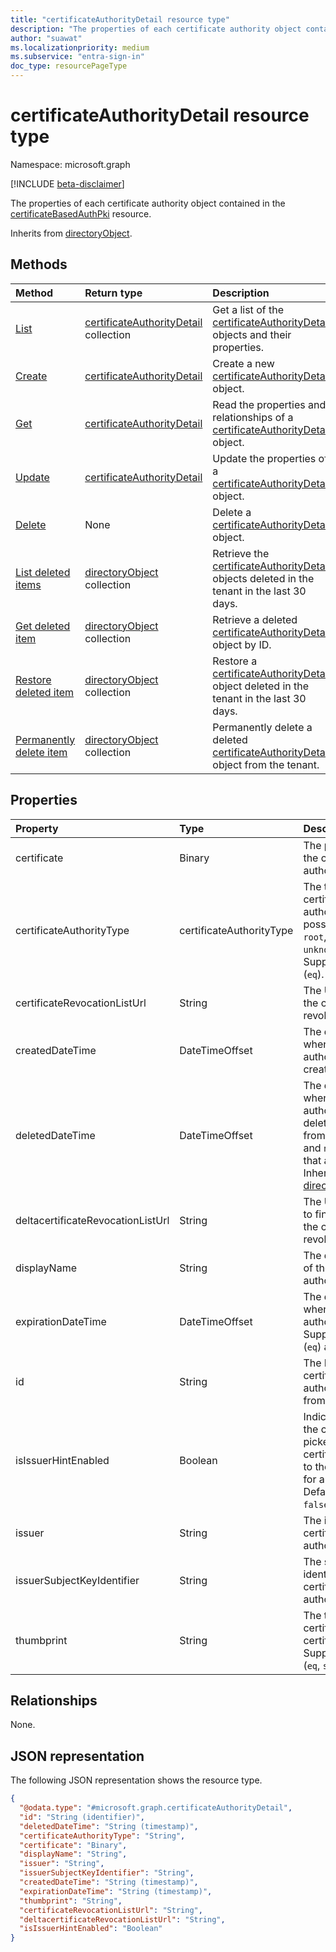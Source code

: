 ```yaml
---
title: "certificateAuthorityDetail resource type"
description: "The properties of each certificate authority object contained in the public key infrastructure resource."
author: "suawat"
ms.localizationpriority: medium
ms.subservice: "entra-sign-in"
doc_type: resourcePageType
---
```


# certificateAuthorityDetail resource type

Namespace: microsoft.graph

[!INCLUDE [beta-disclaimer](../../includes/beta-disclaimer.md)]

The properties of each certificate authority object contained in the [certificateBasedAuthPki](../resources/certificateBasedAuthPki.md) resource.


Inherits from [directoryObject](../resources/directoryobject.md).


## Methods
|Method|Return type|Description|
|:---|:---|:---|
|[List](../api/certificatebasedauthpki-list-certificateauthorities.md)|[certificateAuthorityDetail](../resources/certificateauthoritydetail.md) collection|Get a list of the [certificateAuthorityDetail](../resources/certificateauthoritydetail.md) objects and their properties.|
|[Create](../api/certificatebasedauthpki-post-certificateauthorities.md)|[certificateAuthorityDetail](../resources/certificateauthoritydetail.md)|Create a new [certificateAuthorityDetail](../resources/certificateauthoritydetail.md) object.|
|[Get](../api/certificateauthoritydetail-get.md)|[certificateAuthorityDetail](../resources/certificateauthoritydetail.md)|Read the properties and relationships of a [certificateAuthorityDetail](../resources/certificateauthoritydetail.md) object.|
|[Update](../api/certificateauthoritydetail-update.md)|[certificateAuthorityDetail](../resources/certificateauthoritydetail.md)|Update the properties of a [certificateAuthorityDetail](../resources/certificateauthoritydetail.md) object.|
|[Delete](../api/certificatebasedauthpki-delete-certificateauthorities.md)|None|Delete a [certificateAuthorityDetail](../resources/certificateauthoritydetail.md) object.|
| [List deleted items](../api/directory-deleteditems-list.md) | [directoryObject](directoryobject.md) collection | Retrieve the [certificateAuthorityDetail](../resources/certificateauthoritydetail.md) objects deleted in the tenant in the last 30 days. |
| [Get deleted item](../api/directory-deleteditems-get.md) | [directoryObject](directoryobject.md) collection | Retrieve a deleted [certificateAuthorityDetail](../resources/certificateauthoritydetail.md) object by ID. |
| [Restore deleted item](../api/directory-deleteditems-restore.md) | [directoryObject](directoryobject.md) collection | Restore a [certificateAuthorityDetail](../resources/certificateauthoritydetail.md) object deleted in the tenant in the last 30 days. |
| [Permanently delete item](../api/directory-deleteditems-delete.md) | [directoryObject](directoryobject.md) collection | Permanently delete a deleted [certificateAuthorityDetail](../resources/certificateauthoritydetail.md) object from the tenant. |

## Properties
|Property|Type|Description|
|:---|:---|:---|
|certificate|Binary|The public key of the certificate authority.|
|certificateAuthorityType|certificateAuthorityType|The type of certificate authority. The possible values are: `root`, `intermediate`, `unknownFutureValue`. Supports `$filter` (`eq`).|
|certificateRevocationListUrl|String|The URL to check if the certificate is revoked.|
|createdDateTime|DateTimeOffset|The date and time when the certificate authority was created.|
|deletedDateTime|DateTimeOffset|The date and time when the certificate authority was soft deleted. Inherited from base class and `null` for objects that are not deleted. Inherited from [directoryObject](../resources/directoryobject.md).|
|deltacertificateRevocationListUrl|String|The URL to check to find out whether the certificate is revoked.|
|displayName|String|The display name of the certificate authority.|
|expirationDateTime|DateTimeOffset|The date and time when the certificate authority expires. Supports `$filter` (`eq`) and `$orderby`.|
|id|String|The ID of the certificate authority. Inherited from [entity](../resources/entity.md).|
|isIssuerHintEnabled|Boolean|Indicates whether the certificate picker presents the certificate authority to the user to use for authentication. Default value is `false`. Optional.|
|issuer|String|The issuer of the certificate authority.|
|issuerSubjectKeyIdentifier|String|The subject key identifier of certificate authority.|
|thumbprint|String|The thumbprint of certificate authority certificate. Supports `$filter` (`eq`, `startswith`).|

## Relationships
None.

## JSON representation
The following JSON representation shows the resource type.
<!-- {
  "blockType": "resource",
  "keyProperty": "id",
  "@odata.type": "microsoft.graph.certificateAuthorityDetail",
  "baseType": "microsoft.graph.directoryObject",
  "openType": false
}
-->
``` json
{
  "@odata.type": "#microsoft.graph.certificateAuthorityDetail",
  "id": "String (identifier)",
  "deletedDateTime": "String (timestamp)",
  "certificateAuthorityType": "String",
  "certificate": "Binary",
  "displayName": "String",
  "issuer": "String",
  "issuerSubjectKeyIdentifier": "String",
  "createdDateTime": "String (timestamp)",
  "expirationDateTime": "String (timestamp)",
  "thumbprint": "String",
  "certificateRevocationListUrl": "String",
  "deltacertificateRevocationListUrl": "String",
  "isIssuerHintEnabled": "Boolean"
}
```

